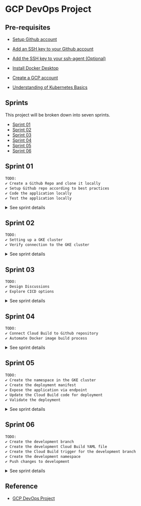
# GCP DevOps Project 


## Pre-requisites 

- [Setup Github account](https://docs.github.com/en/get-started/onboarding/getting-started-with-your-github-account)

- [Add an SSH key to your Github account](https://docs.github.com/en/authentication/connecting-to-github-with-ssh/adding-a-new-ssh-key-to-your-github-account)

- [Add the SSH key to your ssh-agent (Optional)](https://docs.github.com/en/authentication/connecting-to-github-with-ssh/generating-a-new-ssh-key-and-adding-it-to-the-ssh-agent)

- [Install Docker Desktop](https://docs.docker.com/desktop/install/windows-install/) 

- [Create a GCP account](https://console.cloud.google.com/freetrial/signup) 

- [Understanding of Kubernetes Basics](https://github.com/joseeden/All-Things-Docker-and-Kubernetes?tab=readme-ov-file#kubernetes) 


<!-- 
- [Understanding of GKE fundamentals](https://cloud.google.com/kubernetes-engine/docs/concepts/kubernetes-engine-overview) -->


## Sprints 

This project will be broken down into seven sprints. 

- [Sprint 01](#sprint-01)
- [Sprint 02](#sprint-02)
- [Sprint 03](#sprint-03)
- [Sprint 04](#sprint-04)
- [Sprint 05](#sprint-05)
- [Sprint 06](#sprint-06)

<!-- 
## NOTES 

✔️ Copy the check sign when done with a task for a sprint.  -->



## Sprint 01

```
TODO: 
✔️ Create a Github Repo and clone it locally 
✔️ Setup Github repo according to best practices 
✔️ Code the application locally 
✔️ Test the application locally
```

<details><summary> See sprint details </summary>
 

1. Create the Github repository. 
    
    <!-- ![](../../Images/gcp-devops-project-1.png) -->
    <p>
    <img src="../../Images/gcp-devops-project-1.png" style="border: 1px solid black" />
    </p>

2. Clone the repository locally.

    ```bash
    joseeden@EdenJose:4-Test-repos$ git clone https://github.com/joseeden/gcp-devops-project.git
    Cloning into 'gcp-devops-project'...
    remote: Enumerating objects: 4, done.
    remote: Counting objects: 100% (4/4), done.
    remote: Compressing objects: 100% (3/3), done.
    remote: Total 4 (delta 0), reused 0 (delta 0), pack-reused 0
    Unpacking objects: 100% (4/4), 1.52 KiB | 11.00 KiB/s, done.
    joseeden@EdenJose:4-Test-repos$
    joseeden@EdenJose:4-Test-repos$ ls -la
    total 0
    drwxrwxrwx 1 joseeden joseeden 512 Jan 26 01:34 .
    drwxrwxrwx 1 joseeden joseeden 512 Jan 26 01:34 ..
    drwxr-xr-x 1 joseeden joseeden 512 Jan 26 01:34 gcp-devops-project
    joseeden@EdenJose:4-Test-repos$
    joseeden@EdenJose:4-Test-repos$ cd gcp-devops-project/
    joseeden@EdenJose:gcp-devops-project$ ls -la
    total 4
    drwxr-xr-x 1 joseeden joseeden  512 Jan 26 01:34 .
    drwxrwxrwx 1 joseeden joseeden  512 Jan 26 01:34 ..
    drwxr-xr-x 1 joseeden joseeden  512 Jan 26 01:34 .git
    -rw-r--r-- 1 joseeden joseeden 1066 Jan 26 01:34 LICENSE
    -rw-r--r-- 1 joseeden joseeden   93 Jan 26 01:36 README.md 
    ```

3. Enable branch protection on the main branch. 


    <p>
    <img width=500  src='../../Images/enable-branch-protection-how.png' style='border: 1px solid black' />
    </p>

    To do this, go back to the Github repo > Settings > Branches > Add branch protection rule

    <p>
    <img src='../../Images/enable-branch-protection-settings-branches.png' style='border: 1px solid black' />
    </p>

    Put in "master" for branch  name and then tick the box for "Require a pull reqeust before merging. Click Create at the bottom.

    <p>
    <img src='../../Images/enable-branch-protection-require-pull-request.png' style='border: 1px solid black' />
    </p>

    <p></p>
    <img src='../../Images/enabled-branch-protection-done.png' style='border: 1px solid black' />
    </p>

    **Note**: In a team setting, you may need to add an "Approval" stage so that any changes will be reviewed by another team member before it is pushed to the master branch.

4. Back in the terminal, create a feature branch so that we don't commit directly to the master branch.

    ```bash
    joseeden@EdenJose:gcp-devops-project$ git branch
    * master
    joseeden@EdenJose:gcp-devops-project$ git checkout -b "feature/sprint-01"
    Switched to a new branch 'feature/sprint-01'
    joseeden@EdenJose:gcp-devops-project$
    joseeden@EdenJose:gcp-devops-project$ git branch
    * feature/sprint-01
    master 
    ```

5. Try to change the README file and do a <code>git push.</code> If you encounter an error, make sure that you have [generated your SSH keys and added them to your Github account](https://docs.github.com/en/authentication/connecting-to-github-with-ssh/adding-a-new-ssh-key-to-your-github-account). Also, you might need to modidy the <code>.git/config</code> in your project directory.

    ```bash
    [remote "origin"]
    url =  git@github.com:joseeden/gcp-devops-project.git
    fetch = +refs/heads/*:refs/remotes/origin/*
    [branch "master"]
    remote = origin
    merge = refs/heads/master
    [branch "feature/sprint-01"]
    remote = origin
    merge = refs/heads/feature/sprint-01
    ```

    Set upstream branch as the feature branch.

    ```bash
    git add . 
    git commit -m "Updated README" 
    git push --set-upstream origin feature/sprint-01
    ```


6. **Shortcuts**. As a shortcut, we can add an alias in out <code>~/.bashrc</code>.

    ```bash
    alias gitacp='git add -A; git commit; git push' 
    alias gitst="git status"      
    ```

    ```bash
    source ~/.bashrc
    ```

7. Back at the Github repo, a new message will appear. Click the "Compare & pull request". The original text and the changes will appear at the bottom, highlighted with red and green. In the "Add a description" box, specify the change made and then click "Create pull request".

    <p>
    <img src='../../Images/gcp-devops-project-add-simple-change-to-readme.png' style='border: 1px solid black' />
    </p>

    <p>
    <img src='../../Images/gcp-devops-project-create-pull-requestsss.png' style='border: 1px solid black' />
    </p>

8. In a team setting, a review will be done by another team member before it is merged. The members names will appear in the "Reviewer" section at the left. This is a self project, simply clik the Merge pull request > Confirm merge.

    <p>
    <img src='../../Images/merging-pull-request-for-self-project.png' style='border: 1px solid black' />
    </p>

    <p>
    <img src='../../Images/gcp-devops-project-merged-pull-request-done-self-projectsssss.png' style='border: 1px solid black' />
    </p>
    
    There is an option to delete the branch after every merge to the master branch, as this is a common practice. Whenever changes are merged to the master branch, it means that all changes have undergone testing, has been reviewed, and no additional change is needed. 

    But since this is a self-project, we can keep the branch open for now. 

9. Back in the project directory, create the files. 

    app.py:

    ```python
    from flask import flask 
    app = Flask(__name__) 

    @app.route('/')
    def hello_world(): 
        return 'This is a simple Flask application' 
    ```

    requirements.txt:

    ```bash
    flask 
    ```

    Dockerfile:

    ```Dockerfile
    FROM python:3.8-slim-buster 

    WORKDIR /app

    COPY requirements.txt requirements.txt 
    RUN pip3 install -r requirements.txt

    COPY . .

    CMD ["python3", "-m", "flask", "run", "--host=0.0.0.0"]
    ```

10. Test the application locally. To do this, we will need to have [Docker desktop installed locally](https://docs.docker.com/desktop/install/windows-install/).

    ```bash
    docker build -t simple-flask-app . 
    ```

    Check the created image. 

    ```bash 
    joseeden@EdenJose:gcp-devops-project$ docker images
    REPOSITORY         TAG       IMAGE ID       CREATED         SIZE
    simple-flask-app   latest    6cf9598ecf38   2 minutes ago   129MB
    ```

11. Run the docker container locally.

    ```bash
    joseeden@EdenJose:gcp-devops-project$ docker run -p 5000:5000 simple-flask-app
    * Debug mode: off
    WARNING: This is a development server. Do not use it in a production deployment. Use a production WSGI server instead.
    * Running on all addresses (0.0.0.0)
    * Running on http://127.0.0.1:5000
    * Running on http://172.17.0.2:5000
    ```

    Open a browser and navigate to the URL and port:

    ```bash
    localhost:5000 
    ```

    <p>
    <img src='../../Images/gcp-devops-project-flask-application-is-alive-can-be-accessed-through-browser.png' style='border: 1px solid black' />
    </p>

12. Since the application is running locally, we can now commit the changes. But first, make sure to check your current branch and verify the changes. Afterwards, commit and push the changes. 

    
    ```bash
    joseeden@EdenJose:gcp-devops-project$ git branch
    * feature/sprint-01
    master
    joseeden@EdenJose:gcp-devops-project$ gitst
    On branch feature/sprint-01
    Your branch is up to date with 'origin/feature/sprint-01'.

    Changes not staged for commit:
    (use "git add <file>..." to update what will be committed)
    (use "git restore <file>..." to discard changes in working directory)
            modified:   README.md

    Untracked files:
    (use "git add <file>..." to include in what will be committed)
            Dockerfile
            app.py
            requirements.txt

    no changes added to commit (use "git add" and/or "git commit -a")
    joseeden@EdenJose:gcp-devops-project$
    joseeden@EdenJose:gcp-devops-project$ gitacp
    [feature/sprint-01 e604161] Added files for containerized flask app.
    4 files changed, 24 insertions(+), 1 deletion(-)
    create mode 100644 Dockerfile
    create mode 100644 app.py
    create mode 100644 requirements.txt
    Enumerating objects: 8, done.
    Counting objects: 100% (8/8), done.
    Delta compression using up to 4 threads
    Compressing objects: 100% (5/5), done.
    Writing objects: 100% (6/6), 826 bytes | 16.00 KiB/s, done.
    Total 6 (delta 0), reused 0 (delta 0)
    To github.com:joseeden/gcp-devops-project.git
    d43bee8..e604161  feature/sprint-01 -> feature/sprint-01
    ```
    ```bash
    ## COMMIT 
    Added files for containerized flask app.
    # Please enter the commit message for your changes. Lines starting
    # with '#' will be ignored, and an empty message aborts the commit.
    #
    # On branch feature/sprint-01
    # Your branch is up to date with 'origin/feature/sprint-01'.
    #
    # Changes to be committed:
    #       new file:   Dockerfile
    #       modified:   README.md
    #       new file:   app.py
    #       new file:   requirements.txt
    #   
    ```

13. Back at the Github repo, switch to the feature branch and open a pull request. 

    <p>
    <img src='../../Images/gcp-devops-project-working-app-pushing-committing-changes-to-github.png' style='border: 1px solid black' />
    </p>

    <p>
    <img src='../../Images/gcp-devops-project-opened-pull-requests-for-changes-in-the-flask-app.png' style='border: 1px solid black' />
    </p>

    Merge the PR.

    <p>
    <img src='../../Images/gcp-devops-project-merged-working-changes-to-the-repo.png' style='border: 1px solid black' />
    </p>


14. At this point, we can now safely delete the feature branch. Click Delete branch.

    <p>
    <img src='../../Images/gcp-devops-project-safely-deletee-feature-branch-sprint-01.png' style='border: 1px solid black' />
    </p>


</details>


## Sprint 02

```
TODO: 
✔️ Setting up a GKE cluster
✔️ Verify connection to the GKE cluster
```

<details><summary> See sprint details </summary>


1. Login to your GCP account and go to the GKE menu. Click CREATE > Standard: You manage your cluster > CONFIGURE. 

    <p>
    <img src='../../Images/gcp-devops-project-create-gke-cluster.png' style='border: 1px solid black' />
    </p>


2. Provide the following specifics for the cluster:

    Basics: 

    - Name: cluster-1
    - Location type: Zonal 
    - Zone: asia-southeast1-a

    <p>
    <img src='../../Images/gcp-devops-project-create-gke-cluster-clsuter-1-asia.png' style='border: 1px solid black' />
    </p>
    <p>


3. The cluster creation may take up 5-10 mins. Once done, it should appear in the Clusters menu. Click the clsuter name to see details of the cluster. 

    <img src='../../Images/gcp-devops-project-cluster-1-created-yeyy.png' style='border: 1px solid black' />
    </p>

4. **Maintenance window**. For production environments, it is recommended to change the maintenance window from Any time to xx.  

<!-- Clusters > select cluster > Details > Automation -->


5. To connect to the cluster, click CONNECT. It will show the available options to connect to the cluster. Click RUN IN CLOUD SHELL. This will open a Linux terminal.

    <p>
    <img src='../../Images/gcp-devops-project-connect-the-gke-cluster-cluster-1.png' style='border: 1px solid black' />
    </p>

    In the "Authorize Cloud Shell" window, click AUTHORIZE. A kubeconfig will then be generated.  



    Run some kubectl commands to test.

    ```bash
    kubectl get ns  
    kubectl get po -n kube-system  
    ```

    **Note:** These information can also be seen from the GCP console.

</details>

## Sprint 03

```
TODO: 
✔️ Design Discussions
✔️ Explore CICD options
```

<details><summary> See sprint details </summary>

What we have: 

- Code written in Python 
- Code is hosted in Github 

What we want to do:

- Automate build of Docker image 
- Store the Docker image in an artifactory 
- Write the manifest files for Kubernetes deployment
- Setup CD to deploy code to GKE

Available GCP Tools: 

-  Cloud Build
    - CICD Tool 
    - Can automate docker image build 
    - Can be used to deploy image to GKE cluster
    - Serverless CI/CD platform 
    - No infrastructure to maintain 
    - Build logic is in YAML file 

- GCP Artifact Registry 
    - Store the Docker image 

Architecture:

<p align=center>
<img src='../../Images/gcp-devops-project-architecture-flow-how-app-will-be-deployed.png'
style='border: 1px solid black' >
</p>

</details>




## Sprint 04

```
TODO: 
✔️ Connect Cloud Build to Github repository 
✔️ Automate Docker image build process 
```

<details><summary> See sprint details </summary>

**Notes**

In traditional Jenkins, we use **Webhooks** to monitor activities in a repository. The Jenkins job will be triggered when new changes are committed. 

<p>
<img src='../../Images/gcp-devops-projet-how-traditional-jenkins-works.png' style='border: 1px solid black' />
</p>

In Cloud Build, we can use a **Cloud Build Trigger.** This will be the event that will start the Cloud Build job. This can be any push that is done on the main/master branch. This can also be configured for other branches.

<p>
<img src='../../Images/gcp-devops-project-how-cloud-buikld-trigger-works.png' style='border: 1px solid black' />
</p>

Once triggered, Cloud Build will check the Cloudbuild.yaml which will contain the instructions. This is the CD code.

<p>
<img src='../../Images/gcp-devops-project-flow-make-code-changes-up-to-storing-docker-image.png' style='border: 1px solid black' />
</p>

**Connecting Github repo to Cloud Build**

1. First, search for Cloud Build. If this is the first you've used it, you'll need to enable the Cloud Build API. Refresh the window or try searching Cloud Build from the search bar again. 

    <p>
    <img src='../../Images/gcp-devops-project-enable-cloudbuild-api.png' style='border: 1px solid black' />
    </p>



2. In the Cloud Build homepage, go to Triggers > MANAGE REPOSITORIES > CONNECT REPOSITORY.


    In the right-side window, select Github. This will open a new tab for authentication.  It will fail for the first time because it will require the Google Cloud Build to be installed in your Github account.


    When installing tools in you code repository, make sure to allow access to specific repositories only. Click "Only select repositories" and select the "gcp-devops-project". Click Install afterwards. 

    Provide your Github password to confirm. You'll be redirected back to Cloud Build.  




4. Still in the connect repository step, your Github account should appear. Select the correct resporitory, tick the box to accept the conditions, and click CONNECT.



**Setup the Cloud Build Trigger**

1. In the Cloud Build page, click the three dots at the right side of your repository > Add trigger. Provide the following details and click CREATE afterwards.

    - Name: gcp-devops-project-master-branch-trigger 
    - Description: Trigger for master branch 
    - Event: Push to a branch 
    - Configuration: Cloud Build configuration file (yaml or json)   

2. Return to the terminal and create a new branch.

    ```bash
    git checkout -b "minor/cloudbuild  
    git branch 
    ```

3. Create the cloudbuild.yaml.

```yaml
  
```

4. Commit the change to your Github repository. 

```bash
git add .
git commit -m "Created the cloudbuild yaml file"
git push  
```

5. Open a PR and then merge it to the master branch. 


6. Back at the Cloud Build console, we should see a running job. This will take up to 2 minutes to finish.


    Go to History.  Once successful, we should see a green check mark. 


7. Search for Artifact Resgitry in the search bar. If this is the first time you've used it, you'll need to enable the API first. 


    Refresh the page. Go to Repositories > CONTAINER REGISTRY > asia.gcr.io


    We should see the folder. The Docker image should be inside it.


</details>



## Sprint 05

```
TODO: 
✔️ Create the namespace in the GKE cluster
✔️ Create the deployment manifest 
✔️ Expose the application via endpoint
✔️ Update the Cloud Build code for deployment
✔️ Validate the deployment

```

<details><summary> See sprint details </summary>

1. In the Cloud Build menu, select your clsuter and connect to it via Cloudshell. Create the namespace.

    ```bash
    kubectl create ns gcp-devops-prod
    kubectl get ns 
    ```

    From the GCP console, go to Workloads > SHOW SYSTEM WORKLOADS > Namespace dropdown bar.

    <p>
    <img src='../../Images/gcp-devops-proj-create-namspace-gcp-devops-prod.png' style='border: 1px solid black' />
    </p>

2. Back in your local terminal, create another branch. 

    ```bash
    git checkout -b "minor/deployment-file"
    git branch
    ```

3. Create the deployment file. 

    ```yaml
    
    ```

4. Update the cloudbuild.yaml file. 

    ```yaml
    
    ```

5. Commit the code to Github repo. 

```bash
git add .
git commit -m "Update the manifest with deployment and service." 
gt push 
```

6. Switch to the Github UI and then to the branch. Create a PR and then merge it. Once the changes get merged to the master branch, it will trigger the Cloud Build.


7. Refresh the Github page then click on the left commit message. We should see the notification that the Cloud Build has been triggered. Click Details > View more details on Google CLoud Build. It should open a new tab. 


    Once successful, we should see all green check marks. 



9. From the GKE console, go to Workloads > Namespace: gcp-devops-prod > Click the deployment name. 


    Go to Services & Ingress. We should see the endpoint here. This is an external loadbalancer provisioned by GCP.
    
    
    
    Click the public IP address to open the application in a new tab. 



    Connect to the GKE cluster using Cloudshell and check the pods. 

    ```bash
    kubectl get po  
    ```



 




</details>



## Sprint 06

```
TODO: 
✔️ Create the development branch
✔️ Create the development Cloud Build YAML file
✔️ Create the Cloud Build trigger for the development branch
✔️ Create the development namespace 
✔️ Push changes to development 
```

<details><summary> See sprint details </summary>

1. Do a git pull for the main branch.

    ```bash
    git checkout master 
    git pull 
    ```

2. Create a new branch.

    ```bash
    git checkout -b development
    git branch  
    ```

3. Update the Cloud Build YAML file. 

    ```yaml
    
    ```

4. Go to Cloud Build > Trigger > CREATE TRIGGER. Specify the following:

    - Name: gcp-devops-project-dev 
    - Description: This is the Cloud Build trigger for the development branch.
    - Event: Push to a branch
    - Repository: gcp-devops-project 
    - Branch: <code>^development$</code>
    - Configuration: Cloud Build configuration file (yaml or json)


5. Go to GKE > Connect to your GKE cluster using Cloudshell. Create the namespace.

    ```bash 
    kubectl create ns gcp-devops-dev 
    ```

6.  Update the gke.yaml to point the image and namespace to the correct one. 

    ```yaml
    
    ```


7. Push the change to Github. 

    ```bash
    git add . 
    git commit -m "Add deployment files for dev environment."
    git push 
    ```

8. Go to Cloud Build to see the running job.


    We should see all green check marks.


9. Back at the GKE console, go to Workloads > Namespace: gcp-devops-dev 


    Go to Services & Ingress > Namespace: gcp-devops-dev 


    Click the endpoint and verify that you can access the application.

</details>







## Reference 

- [GCP DevOps Project](https://kodekloud.com/courses/gcp-devops-project/)